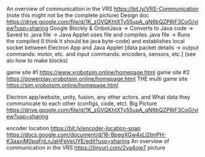 An overview of communication in the VRS  https://bit.ly/VRS-Communication (note this might not be the complete picture)
Design doc https://drive.google.com/file/d/1K_zGVQKhtXTy55upA_gN6bQZP8jF3CoG/view?usp=sharing 
Google Blockly & OnbotJava → Converts to Java code → Saved to .java file → Java Applet uses file and compiles .java file → Runs the compiled (I think it should be java byte-code) and establishes local socket between Electron App and Java Applet [data packet details → output commands: motor, etc. and input commands: encoders, sensors, etc.]
 (see alo how to make blocks)

game site #1 https://www.vrobotsim.online/homepage.html
game site #2  https://powerplay.vrobotsim.online/homepage.html
THE multi game site https://sim.vrobotsim.online/homepage.html

Electron app/website, unity, fusion, any other actors. and What data they communicate to each other (configs, code, etc).
Big Picture https://drive.google.com/file/d/1K_zGVQKhtXTy55upA_gN6bQZP8jF3CoG/view?usp=sharing

 encoder location   https://bit.ly/encoder-location-snap
https://docs.google.com/document/d/16-BpegXGw4xLl2tmPH-K3aaxjM0pqFnLnJaHFeVeUYE/edit?usp=sharing
An overview of communication in the VRS   https://tinyurl.com/2ya4oje7 picture
